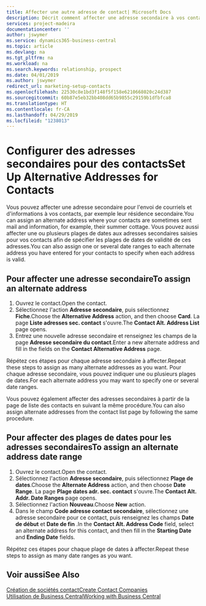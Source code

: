 ```yaml
---
title: Affecter une autre adresse de contact| Microsoft Docs
description: Décrit comment affecter une adresse secondaire à vos contacts ou prospects, où ils reçoivent parfois des informations.
services: project-madeira
documentationcenter: ''
author: jswymer
ms.service: dynamics365-business-central
ms.topic: article
ms.devlang: na
ms.tgt_pltfrm: na
ms.workload: na
ms.search.keywords: relationship, prospect
ms.date: 04/01/2019
ms.author: jswymer
redirect_url: marketing-setup-contacts
ms.openlocfilehash: 22530c8e1bd3f148f5f158e6210668020c24d387
ms.sourcegitcommit: 60b87e5eb32bb408dd65b9855c29159b1dfbfca8
ms.translationtype: HT
ms.contentlocale: fr-CA
ms.lasthandoff: 04/29/2019
ms.locfileid: "1238013"
---
```

# <a name="set-up-alternative-addresses-for-contacts"></a><span data-ttu-id="61e7f-103">Configurer des adresses secondaires pour des contacts</span><span class="sxs-lookup"><span data-stu-id="61e7f-103">Set Up Alternative Addresses for Contacts</span></span>
<span data-ttu-id="61e7f-104">Vous pouvez affecter une adresse secondaire pour l'envoi de courriels et d'informations à vos contacts, par exemple leur résidence secondaire.</span><span class="sxs-lookup"><span data-stu-id="61e7f-104">You can assign an alternate address where your contacts are sometimes sent mail and information, for example, their summer cottage.</span></span> <span data-ttu-id="61e7f-105">Vous pouvez aussi affecter une ou plusieurs plages de dates aux adresses secondaires saisies pour vos contacts afin de spécifier les plages de dates de validité de ces adresses.</span><span class="sxs-lookup"><span data-stu-id="61e7f-105">You can also assign one or several date ranges to each alternate address you have entered for your contacts to specify when each address is valid.</span></span>

## <a name="to-assign-an-alternate-address"></a><span data-ttu-id="61e7f-106">Pour affecter une adresse secondaire</span><span class="sxs-lookup"><span data-stu-id="61e7f-106">To assign an alternate address</span></span>
1. <span data-ttu-id="61e7f-107">Ouvrez le contact.</span><span class="sxs-lookup"><span data-stu-id="61e7f-107">Open the contact.</span></span>
2. <span data-ttu-id="61e7f-108">Sélectionnez l'action **Adresse secondaire**, puis sélectionnez **Fiche**.</span><span class="sxs-lookup"><span data-stu-id="61e7f-108">Choose the **Alternative Address** action, and then choose **Card**.</span></span> <span data-ttu-id="61e7f-109">La page **Liste adresses sec. contact** s'ouvre.</span><span class="sxs-lookup"><span data-stu-id="61e7f-109">The **Contact Alt. Address List** page opens.</span></span>
3. <span data-ttu-id="61e7f-110">Entrez une nouvelle adresse secondaire et renseignez les champs de la page **Adresse secondaire du contact**.</span><span class="sxs-lookup"><span data-stu-id="61e7f-110">Enter a new alternate address and fill in the fields on the **Contact Alternative Address** page.</span></span>

<span data-ttu-id="61e7f-111">Répétez ces étapes pour chaque adresse secondaire à affecter.</span><span class="sxs-lookup"><span data-stu-id="61e7f-111">Repeat these steps to assign as many alternate addresses as you want.</span></span> <span data-ttu-id="61e7f-112">Pour chaque adresse secondaire, vous pouvez indiquer une ou plusieurs plages de dates.</span><span class="sxs-lookup"><span data-stu-id="61e7f-112">For each alternate address you may want to specify one or several date ranges.</span></span>

<span data-ttu-id="61e7f-113">Vous pouvez également affecter des adresses secondaires à partir de la page de liste des contacts en suivant la même procédure.</span><span class="sxs-lookup"><span data-stu-id="61e7f-113">You can also assign alternate addresses from the contact list page by following the same procedure.</span></span>

## <a name="to-assign-an-alternate-address-date-range"></a><span data-ttu-id="61e7f-114">Pour affecter des plages de dates pour les adresses secondaires</span><span class="sxs-lookup"><span data-stu-id="61e7f-114">To assign an alternate address date range</span></span>
1. <span data-ttu-id="61e7f-115">Ouvrez le contact.</span><span class="sxs-lookup"><span data-stu-id="61e7f-115">Open the contact.</span></span>
2. <span data-ttu-id="61e7f-116">Sélectionnez l'action **Adresse secondaire**, puis sélectionnez **Plage de dates**.</span><span class="sxs-lookup"><span data-stu-id="61e7f-116">Choose the **Alternate Address** action, and then choose **Date Range**.</span></span> <span data-ttu-id="61e7f-117">La page **Plage dates adr. sec. contact** s'ouvre.</span><span class="sxs-lookup"><span data-stu-id="61e7f-117">The **Contact Alt. Addr. Date Ranges** page opens.</span></span>
3. <span data-ttu-id="61e7f-118">Sélectionnez l'action **Nouveau**.</span><span class="sxs-lookup"><span data-stu-id="61e7f-118">Choose **New** action.</span></span>
4. <span data-ttu-id="61e7f-119">Dans le champ **Code adresse contact secondaire**, sélectionnez une adresse secondaire pour ce contact, puis renseignez les champs **Date de début** et **Date de fin** .</span><span class="sxs-lookup"><span data-stu-id="61e7f-119">In the **Contact Alt. Address Code** field, select an alternate address for this contact, and then fill in the **Starting Date** and **Ending Date** fields.</span></span>

<span data-ttu-id="61e7f-120">Répétez ces étapes pour chaque plage de dates à affecter.</span><span class="sxs-lookup"><span data-stu-id="61e7f-120">Repeat these steps to assign as many date ranges as you want.</span></span>

## <a name="see-also"></a><span data-ttu-id="61e7f-121">Voir aussi</span><span class="sxs-lookup"><span data-stu-id="61e7f-121">See Also</span></span>
[<span data-ttu-id="61e7f-122">Création de sociétés contact</span><span class="sxs-lookup"><span data-stu-id="61e7f-122">Create Contact Companies</span></span>](marketing-create-contact-companies.md)  
[<span data-ttu-id="61e7f-123">Utilisation de Business Central</span><span class="sxs-lookup"><span data-stu-id="61e7f-123">Working with Business Central</span></span>](ui-work-product.md)
